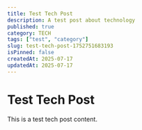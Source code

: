 ```yaml
---
title: Test Tech Post
description: A test post about technology
published: true
category: TECH
tags: ["test", "category"]
slug: test-tech-post-1752751683193
isPinned: false
createdAt: 2025-07-17
updatedAt: 2025-07-17
---
```


# Test Tech Post

This is a test tech post content.